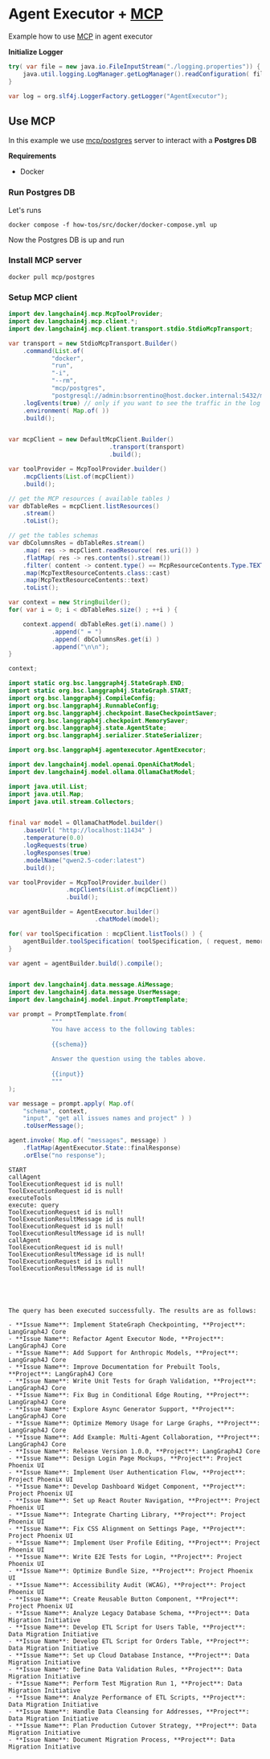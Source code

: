 # Agent Executor + [MCP]

Example how to use [MCP] in agent executor

[MCP]: https://github.com/modelcontextprotocol]


**Initialize Logger**


```java
try( var file = new java.io.FileInputStream("./logging.properties")) {
    java.util.logging.LogManager.getLogManager().readConfiguration( file );
}

var log = org.slf4j.LoggerFactory.getLogger("AgentExecutor");

```

## Use MCP 

In this example we use [mcp/postgres] server to interact with a **Postgres DB**

**Requirements**
* Docker

### Run Postgres DB

Let's runs

```
docker compose -f how-tos/src/docker/docker-compose.yml up
```

Now the Postgres DB is up and run 

### Install MCP server

```
docker pull mcp/postgres
```

[mcp/postgres]: https://github.com/modelcontextprotocol/servers/tree/main/src/postgres

### Setup MCP client


```java
import dev.langchain4j.mcp.McpToolProvider;
import dev.langchain4j.mcp.client.*;
import dev.langchain4j.mcp.client.transport.stdio.StdioMcpTransport;

var transport = new StdioMcpTransport.Builder()
    .command(List.of(
            "docker",
            "run",
            "-i",
            "--rm",
            "mcp/postgres",
            "postgresql://admin:bsorrentino@host.docker.internal:5432/mcp_db"))
    .logEvents(true) // only if you want to see the traffic in the log
    .environment( Map.of( ))
    .build();


var mcpClient = new DefaultMcpClient.Builder()
                            .transport(transport)
                            .build();

var toolProvider = McpToolProvider.builder()
    .mcpClients(List.of(mcpClient))
    .build();

// get the MCP resources ( available tables )    
var dbTableRes = mcpClient.listResources()
    .stream()
    .toList();

// get the tables schemas     
var dbColumnsRes = dbTableRes.stream()
    .map( res -> mcpClient.readResource( res.uri()) )
    .flatMap( res -> res.contents().stream())
    .filter( content -> content.type() == McpResourceContents.Type.TEXT )
    .map(McpTextResourceContents.class::cast)
    .map(McpTextResourceContents::text)
    .toList();

var context = new StringBuilder();
for( var i = 0; i < dbTableRes.size() ; ++i ) {

    context.append( dbTableRes.get(i).name() )
            .append(" = ")
            .append( dbColumnsRes.get(i) )
            .append("\n\n");
}

context;
```


```java
import static org.bsc.langgraph4j.StateGraph.END;
import static org.bsc.langgraph4j.StateGraph.START;
import org.bsc.langgraph4j.CompileConfig;
import org.bsc.langgraph4j.RunnableConfig;
import org.bsc.langgraph4j.checkpoint.BaseCheckpointSaver;
import org.bsc.langgraph4j.checkpoint.MemorySaver;
import org.bsc.langgraph4j.state.AgentState;
import org.bsc.langgraph4j.serializer.StateSerializer;

import org.bsc.langgraph4j.agentexecutor.AgentExecutor;

import dev.langchain4j.model.openai.OpenAiChatModel;
import dev.langchain4j.model.ollama.OllamaChatModel;

import java.util.List;
import java.util.Map;
import java.util.stream.Collectors;


final var model = OllamaChatModel.builder()
    .baseUrl( "http://localhost:11434" )
    .temperature(0.0)
    .logRequests(true)
    .logResponses(true)
    .modelName("qwen2.5-coder:latest")
    .build();

var toolProvider = McpToolProvider.builder()
                .mcpClients(List.of(mcpClient))
                .build();

var agentBuilder = AgentExecutor.builder()
                        .chatModel(model);

for( var toolSpecification : mcpClient.listTools() ) {      
    agentBuilder.toolSpecification( toolSpecification, ( request, memoryId) -> mcpClient.executeTool( request) );
}

var agent = agentBuilder.build().compile();



```


```java
import dev.langchain4j.data.message.AiMessage;
import dev.langchain4j.data.message.UserMessage;
import dev.langchain4j.model.input.PromptTemplate;

var prompt = PromptTemplate.from(
            """
            You have access to the following tables:
            
            {{schema}}
            
            Answer the question using the tables above.
            
            {{input}}
            """
);

var message = prompt.apply( Map.of(
    "schema", context,
    "input", "get all issues names and project" ) )
    .toUserMessage();

agent.invoke( Map.of( "messages", message) )
    .flatMap(AgentExecutor.State::finalResponse)
    .orElse("no response");

```

    START 
    callAgent 
    ToolExecutionRequest id is null! 
    ToolExecutionRequest id is null! 
    executeTools 
    execute: query 
    ToolExecutionRequest id is null! 
    ToolExecutionResultMessage id is null! 
    ToolExecutionRequest id is null! 
    ToolExecutionResultMessage id is null! 
    callAgent 
    ToolExecutionRequest id is null! 
    ToolExecutionResultMessage id is null! 
    ToolExecutionRequest id is null! 
    ToolExecutionResultMessage id is null! 





    The query has been executed successfully. The results are as follows:
    
    - **Issue Name**: Implement StateGraph Checkpointing, **Project**: LangGraph4J Core
    - **Issue Name**: Refactor Agent Executor Node, **Project**: LangGraph4J Core
    - **Issue Name**: Add Support for Anthropic Models, **Project**: LangGraph4J Core
    - **Issue Name**: Improve Documentation for Prebuilt Tools, **Project**: LangGraph4J Core
    - **Issue Name**: Write Unit Tests for Graph Validation, **Project**: LangGraph4J Core
    - **Issue Name**: Fix Bug in Conditional Edge Routing, **Project**: LangGraph4J Core
    - **Issue Name**: Explore Async Generator Support, **Project**: LangGraph4J Core
    - **Issue Name**: Optimize Memory Usage for Large Graphs, **Project**: LangGraph4J Core
    - **Issue Name**: Add Example: Multi-Agent Collaboration, **Project**: LangGraph4J Core
    - **Issue Name**: Release Version 1.0.0, **Project**: LangGraph4J Core
    - **Issue Name**: Design Login Page Mockups, **Project**: Project Phoenix UI
    - **Issue Name**: Implement User Authentication Flow, **Project**: Project Phoenix UI
    - **Issue Name**: Develop Dashboard Widget Component, **Project**: Project Phoenix UI
    - **Issue Name**: Set up React Router Navigation, **Project**: Project Phoenix UI
    - **Issue Name**: Integrate Charting Library, **Project**: Project Phoenix UI
    - **Issue Name**: Fix CSS Alignment on Settings Page, **Project**: Project Phoenix UI
    - **Issue Name**: Implement User Profile Editing, **Project**: Project Phoenix UI
    - **Issue Name**: Write E2E Tests for Login, **Project**: Project Phoenix UI
    - **Issue Name**: Optimize Bundle Size, **Project**: Project Phoenix UI
    - **Issue Name**: Accessibility Audit (WCAG), **Project**: Project Phoenix UI
    - **Issue Name**: Create Reusable Button Component, **Project**: Project Phoenix UI
    - **Issue Name**: Analyze Legacy Database Schema, **Project**: Data Migration Initiative
    - **Issue Name**: Develop ETL Script for Users Table, **Project**: Data Migration Initiative
    - **Issue Name**: Develop ETL Script for Orders Table, **Project**: Data Migration Initiative
    - **Issue Name**: Set up Cloud Database Instance, **Project**: Data Migration Initiative
    - **Issue Name**: Define Data Validation Rules, **Project**: Data Migration Initiative
    - **Issue Name**: Perform Test Migration Run 1, **Project**: Data Migration Initiative
    - **Issue Name**: Analyze Performance of ETL Scripts, **Project**: Data Migration Initiative
    - **Issue Name**: Handle Data Cleansing for Addresses, **Project**: Data Migration Initiative
    - **Issue Name**: Plan Production Cutover Strategy, **Project**: Data Migration Initiative
    - **Issue Name**: Document Migration Process, **Project**: Data Migration Initiative


